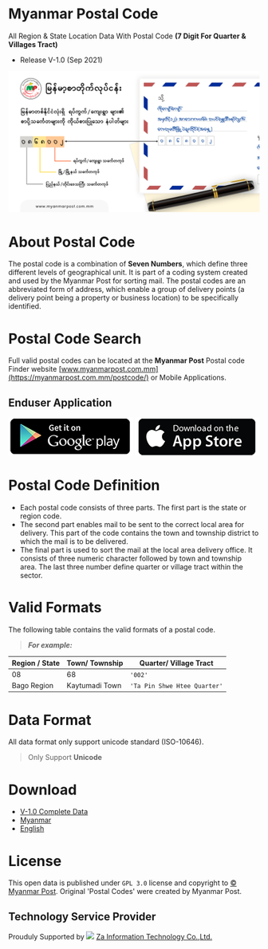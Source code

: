 # Myanmar Postal Code
All Region & State Location Data With Postal Code 
**(7 Digit For Quarter &amp; Villages Tract)**
- Release V-1.0 (Sep 2021)

![alt text](https://github.com/MyanmarPost/MyanmarPostalCode/blob/main/Myanmar_Postal-Code-Explained.png?raw=true)

# About Postal Code

The postal code is a combination of **Seven Numbers**, which define three different levels of geographical unit. It is part of a coding system created and used by the Myanmar Post for sorting mail. The postal codes are an abbreviated form of address, which enable a group of delivery points (a delivery point being a property or business location) to be specifically identified.

# Postal Code Search

Full valid postal codes can be located at the **Myanmar Post** Postal code Finder website [www.myanmarpost.com.mm](https://myanmarpost.com.mm/postcode/) or Mobile Applications.

## Enduser Application
[![image alt text](https://github.com/MyanmarPost/MyanmarPostalCode/blob/main/icon/google%20play%20store%20icon.png)](https://play.google.com/store/apps/details?id=zatech.com.myanmarpost/)
[![image alt text](https://github.com/MyanmarPost/MyanmarPostalCode/blob/main/icon/apple%20store%20icon.png)](https://apps.apple.com/us/app/myanmar-post/id1556980789/)

# Postal Code Definition
- Each postal code consists of three parts. The first part is the state or region code. 
- The second part enables mail to be sent to the correct local area for delivery.
This part of the code contains the town and township district to which the mail is to be
delivered.
- The final part is used to sort the mail at the local area delivery office. It
consists of three numeric character followed by town and township area. The last three number define quarter or village tract within the sector.

# Valid Formats

The following table contains the valid formats of a postal code. 
> ***For example:***

| Region / State  |         Town/ Township       |   Quarter/ Village Tract    |
|-----------------|------------------------------|-----------------------------|
|     08          |             68               |          `'002'`            |
| Bago Region     | Kaytumadi Town               | `'Ta Pin Shwe Htee Quarter'`|

# Data Format
All data format only support unicode standard (ISO-10646).
> Only Support **Unicode**

# Download
 - [V-1.0 Complete Data](https://bit.ly/2W0s9y4) 
 - [Myanmar](https://bit.ly/3tVJk0j)
 - [English](https://bit.ly/3lMpRez)

# License

This open data is published under `GPL 3.0` license and copyright to [© Myanmar Post](https://myanmarpost.com.mm). Original 'Postal Codes' were created by Myanmar Post. 

## Technology Service Provider
Prouduly Supported by <img src="https://epost.sgp1.digitaloceanspaces.com/ds_assets/zalogo.png" width="30px;"> [Za Information Technology Co.,Ltd.](https://za.com.mm/) 
